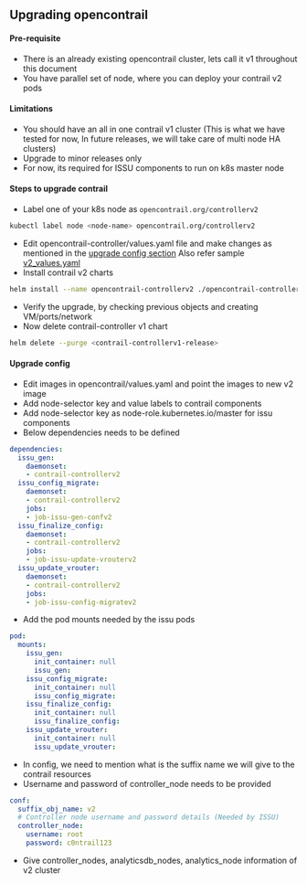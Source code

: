 ## Upgrading opencontrail

#### Pre-requisite

  * There is an already existing opencontrail cluster, lets call it v1
    throughout this document
  * You have parallel set of node, where you can deploy your contrail v2 pods

#### Limitations

  * You should have an all in one contrail v1 cluster (This is what we have tested for now,
    In future releases, we will take care of multi node HA clusters)
  * Upgrade to minor releases only
  * For now, its required for ISSU components to run on k8s master node


#### Steps to upgrade contrail

  * Label one of your k8s node as `opencontrail.org/controllerv2`
  ```bash
  kubectl label node <node-name> opencontrail.org/controllerv2
  ```

  * Edit opencontrail-controller/values.yaml file and make changes as mentioned
    in the [upgrade config section](#upgrade-config)
    Also refer sample [v2_values.yaml](../../../../tools/opencontrail-upgrade/v2-values.yaml)
  * Install contrail v2 charts
  ```bash
  helm install --name opencontrail-controllerv2 ./opencontrail-controller --namespace=openstack
  ```
  * Verify the upgrade, by checking previous objects and creating VM/ports/network
  * Now delete contrail-controller v1 chart
  ```bash
  helm delete --purge <contrail-controllerv1-release>
  ```



#### Upgrade config

  * Edit images in opencontrail/values.yaml and point the images to new v2 image
  * Add node-selector key and value labels to contrail components
  * Add node-selector key as node-role.kubernetes.io/master for issu components
  * Below dependencies needs to be defined
  ```yaml
  dependencies:
    issu_gen:
      daemonset:
      - contrail-controllerv2
    issu_config_migrate:
      daemonset:
      - contrail-controllerv2
      jobs:
      - job-issu-gen-confv2
    issu_finalize_config:
      daemonset:
      - contrail-controllerv2
      jobs:
      - job-issu-update-vrouterv2
    issu_update_vrouter:
      daemonset:
      - contrail-controllerv2
      jobs:
      - job-issu-config-migratev2
  ```
  * Add the pod mounts needed by the issu pods
  ```yaml
  pod:
    mounts:
      issu_gen:
        init_container: null
        issu_gen:
      issu_config_migrate:
        init_container: null
        issu_config_migrate:
      issu_finalize_config:
        init_container: null
        issu_finalize_config:
      issu_update_vrouter:
        init_container: null
        issu_update_vrouter:
  ```
  * In config, we need to mention what is the suffix name we will give to the
  contrail resources
  * Username and password of controller_node needs to be provided
  ```yaml
  conf:
    suffix_obj_name: v2
    # Controller node username and password details (Needed by ISSU)
    controller_node:
      username: root
      password: c0ntrail123
  ```
  * Give controller_nodes, analyticsdb_nodes, analytics_node information
  of v2 cluster
